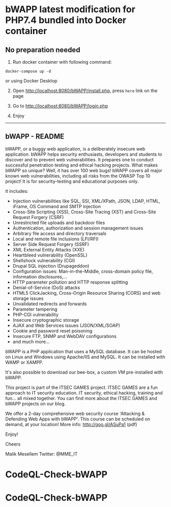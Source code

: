 
# bWAPP latest modification for PHP7.4 bundled into Docker container
## No preparation needed

1. Run docker container with following command:

`docker-compose up -d`

or using Docker Desktop

2. Open [http://localhost:8080/bWAPP/install.php](http://localhost:8080/bWAPP/install.php), press `here` link on the page
   
3. Go to [http://localhost:8080/bWAPP/login.php](http://localhost:8080/bWAPP/login.php)
   
4. Enjoy

--------------
bWAPP - README
--------------

bWAPP, or a buggy web application, is a deliberately insecure web application.
bWAPP helps security enthusiasts, developers and students to discover and to prevent web vulnerabilities.
It prepares one to conduct successful penetration testing and ethical hacking projects.
What makes bWAPP so unique? Well, it has over 100 web bugs!
bWAPP covers all major known web vulnerabilities, including all risks from the OWASP Top 10 project!
It is for security-testing and educational purposes only.

It includes:

* Injection vulnerabilities like SQL, SSI, XML/XPath, JSON, LDAP, HTML, iFrame, OS Command and SMTP injection
* Cross-Site Scripting (XSS), Cross-Site Tracing (XST) and Cross-Site Request Forgery (CSRF)
* Unrestricted file uploads and backdoor files
* Authentication, authorization and session management issues
* Arbitrary file access and directory traversals
* Local and remote file inclusions (LFI/RFI)
* Server Side Request Forgery (SSRF)
* XML External Entity Attacks (XXE)
* Heartbleed vulnerability (OpenSSL)
* Shellshock vulnerability (CGI)
* Drupal SQL injection (Drupageddon)
* Configuration issues: Man-in-the-Middle, cross-domain policy file, information disclosures,...
* HTTP parameter pollution and HTTP response splitting
* Denial-of-Service (DoS) attacks
* HTML5 ClickJacking, Cross-Origin Resource Sharing (CORS) and web storage issues
* Unvalidated redirects and forwards
* Parameter tampering
* PHP-CGI vulnerability
* Insecure cryptographic storage
* AJAX and Web Services issues (JSON/XML/SOAP)
* Cookie and password reset poisoning
* Insecure FTP, SNMP and WebDAV configurations
* and much more...

bWAPP is a PHP application that uses a MySQL database. It can be hosted on Linux and Windows using Apache/IIS and MySQL. It can be installed with WAMP or XAMPP.

It's also possible to download our bee-box, a custom VM pre-installed with bWAPP.

This project is part of the ITSEC GAMES project. ITSEC GAMES are a fun approach to IT security education. 
IT security, ethical hacking, training and fun... all mixed together.
You can find more about the ITSEC GAMES and bWAPP projects on our blog.

We offer a 2-day comprehensive web security course 'Attacking & Defending Web Apps with bWAPP'.
This course can be scheduled on demand, at your location!
More info: http://goo.gl/ASuPa1 (pdf)

Enjoy!

Cheers

Malik Mesellem
Twitter: @MME_IT
# CodeQL-Check-bWAPP
# CodeQL-Check-bWAPP
